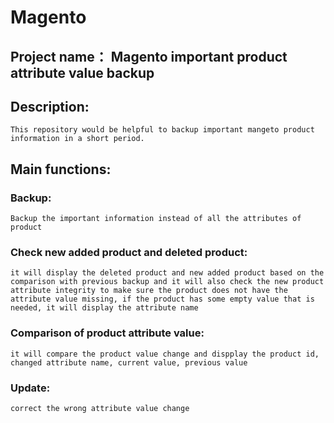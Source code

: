 # Magento

## Project name： Magento important product attribute value backup

## Description:
	This repository would be helpful to backup important mangeto product information in a short period. 

## Main functions:
### Backup:
	Backup the important information instead of all the attributes of product
### Check new added product and deleted product: 
	it will display the deleted product and new added product based on the comparison with previous backup and it will also check the new product attribute integrity to make sure the product does not have the attribute value missing, if the product has some empty value that is needed, it will display the attribute name
### Comparison of product attribute value: 
	it will compare the product value change and dispplay the product id, changed attribute name, current value, previous value 
### Update: 
	correct the wrong attribute value change
